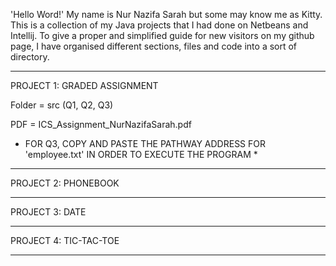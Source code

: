 'Hello Word!'
My name is Nur Nazifa Sarah but some may know me as Kitty. This is a collection of my Java projects that I had done on Netbeans and Intellij.
To give a proper and simplified guide for new visitors on my github page, I have organised different sections, files and code into a sort of directory.

___________________________________________________________________________________________________________________________________________________________

PROJECT 1: GRADED ASSIGNMENT

Folder = src (Q1, Q2, Q3) 

PDF = ICS_Assignment_NurNazifaSarah.pdf

* FOR Q3, COPY AND PASTE THE PATHWAY ADDRESS FOR 'employee.txt' IN ORDER TO EXECUTE THE PROGRAM *

___________________________________________________________________________________________________________________________________________________________

PROJECT 2: PHONEBOOK
___________________________________________________________________________________________________________________________________________________________

PROJECT 3: DATE
___________________________________________________________________________________________________________________________________________________________

PROJECT 4: TIC-TAC-TOE
___________________________________________________________________________________________________________________________________________________________

